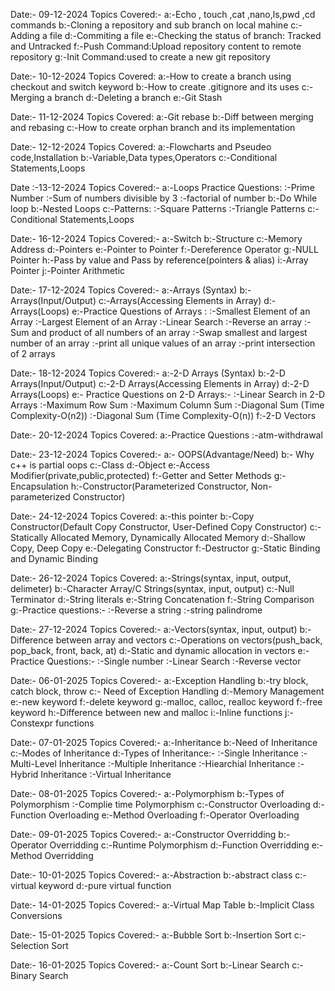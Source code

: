 Date:- 09-12-2024
Topics Covered:-
a:-Echo , touch ,cat ,nano,ls,pwd ,cd  commands
b:-Cloning a repository and sub branch on local mahine
c:-Adding a file
d:-Commiting a file
e:-Checking the status of branch: Tracked and Untracked
f:-Push Command:Upload repository content to remote repository
g:-Init Command:used to create a new git repository

Date:- 10-12-2024
Topics Covered:
a:-How to create a branch using checkout and switch keyword
b:-How to create .gitignore and its uses
c:-Merging a branch
d:-Deleting a branch
e:-Git Stash

Date:- 11-12-2024
Topics Covered:
a:-Git rebase
b:-Diff between merging and rebasing
c:-How to create orphan branch and its implementation

Date:- 12-12-2024
Topics Covered:
a:-Flowcharts and Pseudeo code,Installation
b:-Variable,Data types,Operators
c:-Conditional Statements,Loops

Date :-13-12-2024
Topics Covered:- 
a:-Loops Practice Questions: 
   :-Prime Number 
   :-Sum of numbers divisible by 3 
   :-factorial of number
b:-Do While loop 
b:-Nested Loops 
c:-Patterns: 
    :-Square Patterns 
    :-Triangle Patterns
c:-Conditional Statements,Loops

Date:- 16-12-2024 
Topics Covered:- 
a:-Switch
b:-Structure 
c:-Memory Address
d:-Pointers
e:-Pointer to Pointer 
f:-Dereference Operator
g:-NULL Pointer 
h:-Pass by value and Pass by reference(pointers & alias) 
i:-Array Pointer 
j:-Pointer Arithmetic

Date:- 17-12-2024 
Topics Covered:- 
a:-Arrays (Syntax) 
b:-Arrays(Input/Output)
c:-Arrays(Accessing Elements in Array) 
d:-Arrays(Loops) 
e:-Practice Questions of Arrays : 
      :-Smallest Element of an Array
      :-Largest Element of an Array 
      :-Linear Search 
      :-Reverse an array
      :-Sum and product of all numbers of an array 
      :-Swap smallest and largest number of an array 
      :-print all unique values of an array 
      :-print intersection of 2 arrays

Date:- 18-12-2024
Topics Covered:- 
a:-2-D Arrays (Syntax)
b:-2-D Arrays(Input/Output)
c:-2-D Arrays(Accessing Elements in Array)
d:-2-D Arrays(Loops) 
e:- Practice Questions on 2-D Arrays:- 
      :-Linear Search in 2-D Arrays 
      :-Maximum Row Sum :-Maximum Column Sum
      :-Diagonal Sum (Time Complexity-O(n2))
      :-Diagonal Sum (Time Complexity-O(n)) 
f:-2-D Vectors

Date:- 20-12-2024 
Topics Covered: 
a:-Practice Questions 
      :-atm-withdrawal

Date:- 23-12-2024 
Topics Covered:- 
a:- OOPS(Advantage/Need) 
b:- Why c++ is partial oops 
c:-Class
d:-Object 
e:-Access Modifier(private,public,protected)
f:-Getter and Setter Methods
g:-Encapsulation 
h:-Constructor(Parameterized Constructor, Non-parameterized Constructor)

Date:- 24-12-2024 
Topics Covered:
a:-this pointer 
b:-Copy Constructor(Default Copy Constructor, User-Defined Copy Constructor) 
c:-Statically Allocated Memory, Dynamically Allocated Memory
d:-Shallow Copy, Deep Copy 
e:-Delegating Constructor 
f:-Destructor
g:-Static Binding and Dynamic Binding

Date:- 26-12-2024
Topics Covered:
a:-Strings(syntax, input, output, delimeter)
b:-Character Array/C Strings(syntax, input, output)
c:-Null Terminator
d:-String literals
e:-String Concatenation
f:-String Comparison
g:-Practice questions:-
      :-Reverse a string
      :-string palindrome

Date:- 27-12-2024
Topics Covered:-
a:-Vectors(syntax, input, output)
b:-Difference between array and vectors
c:-Operations on vectors(push_back, pop_back, front, back, at)
d:-Static and dynamic allocation in vectors
e:-Practice Questions:-
      :-Single number
      :-Linear Search
      :-Reverse vector

Date:- 06-01-2025
Topics Covered:-
a:-Exception Handling
b:-try block, catch block, throw
c:- Need of Exception Handling
d:-Memory Management
e:-new keyword
f:-delete keyword
g:-malloc, calloc, realloc keyword
f:-free keyword
h:-Difference between new and malloc
i:-Inline functions
j:-Constexpr functions

Date:- 07-01-2025
Topics Covered:-
a:-Inheritance
b:-Need of Inheritance
c:-Modes of Inheritance
d:-Types of Inheritance:-
       :-Single Inheritance
       :-Multi-Level Inheritance
       :-Multiple Inheritance
       :-Hiearchial Inheritance
       :-Hybrid Inheritance
       :-Virtual Inheritance

Date:- 08-01-2025
Topics Covered:-
a:-Polymorphism
b:-Types of Polymorphism
        :-Complie time Polymorphism
c:-Constructor Overloading
d:-Function Overloading
e:-Method Overloading
f:-Operator Overloading

Date:- 09-01-2025
Topics Covered:-
a:-Constructor Overridding
b:-Operator Overridding
c:-Runtime Polymorphism
d:-Function Overridding
e:-Method Overridding

Date:- 10-01-2025
Topics Covered:-
a:-Abstraction
b:-abstract class
c:-virtual keyword
d:-pure virtual function

Date:- 14-01-2025
Topics Covered:-
a:-Virtual Map Table
b:-Implicit Class Conversions

Date:- 15-01-2025
Topics Covered:-
a:-Bubble Sort
b:-Insertion Sort
c:-Selection Sort

Date:- 16-01-2025
Topics Covered:-
a:-Count Sort
b:-Linear Search
c:-Binary Search




